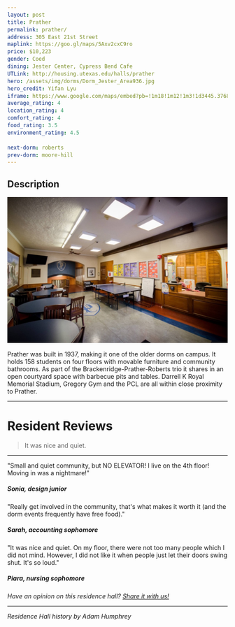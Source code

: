 ```yaml
---
layout: post
title: Prather
permalink: prather/
address: 305 East 21st Street
maplink: https://goo.gl/maps/5Axv2cxC9ro
price: $10,223
gender: Coed
dining: Jester Center, Cypress Bend Cafe
UTLink: http://housing.utexas.edu/halls/prather
hero: /assets/img/dorms/Dorm_Jester_Area936.jpg
hero_credit: Yifan Lyu
iframe: https://www.google.com/maps/embed?pb=!1m18!1m12!1m3!1d3445.376889030476!2d-97.73796078487021!3d30.283330514202806!2m3!1f0!2f0!3f0!3m2!1i1024!2i768!4f13.1!3m3!1m2!1s0x8644b59be0d76693%3A0xfb4e487315c69d38!2sPrather+Hall+Dormitory%2C+Austin%2C+TX+78712!5e0!3m2!1sen!2sus!4v1462318478878
average_rating: 4
location_rating: 4
comfort_rating: 4
food_rating: 3.5
environment_rating: 4.5

next-dorm: roberts
prev-dorm: moore-hill
---
```


## Description ##

![Prather Residence Hall](/assets/img/dorms/Dorm_Jester_Area938.jpg)

Prather was built in 1937, making it one of the older dorms on campus. It holds 158 students on four floors with movable furniture and community bathrooms. As part of the Brackenridge-Prather-Roberts trio it shares in an open courtyard space with barbecue pits and tables. Darrell K Royal Memorial Stadium, Gregory Gym and the PCL are all within close proximity to Prather.

---

# Resident Reviews #

> It was nice and quiet.

---

"Small and quiet community, but NO ELEVATOR! I live on the 4th floor! Moving in was a nightmare!"

##### Sonia, design junior #####

"Really get involved in the community, that's what makes it worth it (and the dorm events frequently have free food)."

##### Sarah, accounting sophomore #####

"It was nice and quiet. On my floor, there were not too many people which I did not mind. However, I did not like it when people just let their doors swing shut. It's so loud." 

##### Piara, nursing sophomore #####

_Have an opinion on this residence hall? [Share it with us!](https://goo.gl/forms/2FQQ17t7YAfFhlZT2)_

---

_Residence Hall history by Adam Humphrey_